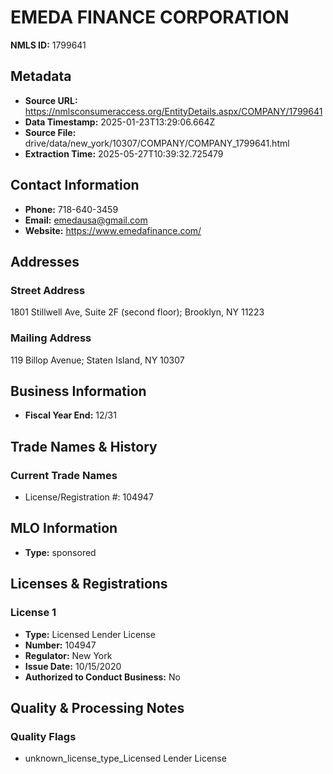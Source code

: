 # EMEDA FINANCE CORPORATION

**NMLS ID:** 1799641

## Metadata
- **Source URL:** https://nmlsconsumeraccess.org/EntityDetails.aspx/COMPANY/1799641
- **Data Timestamp:** 2025-01-23T13:29:06.664Z
- **Source File:** drive/data/new_york/10307/COMPANY/COMPANY_1799641.html
- **Extraction Time:** 2025-05-27T10:39:32.725479

## Contact Information
- **Phone:** 718-640-3459
- **Email:** emedausa@gmail.com
- **Website:** https://www.emedafinance.com/

## Addresses
### Street Address
1801 Stillwell Ave, Suite 2F (second floor); Brooklyn, NY 11223

### Mailing Address
119 Billop Avenue; Staten Island, NY 10307

## Business Information
- **Fiscal Year End:** 12/31

## Trade Names & History
### Current Trade Names
- License/Registration #: 104947

## MLO Information
- **Type:** sponsored

## Licenses & Registrations

### License 1
- **Type:** Licensed Lender License
- **Number:** 104947
- **Regulator:** New York
- **Issue Date:** 10/15/2020
- **Authorized to Conduct Business:** No

## Quality & Processing Notes
### Quality Flags
- unknown_license_type_Licensed Lender License
